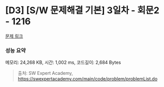 # [D3] [S/W 문제해결 기본] 3일차 - 회문2 - 1216 

[문제 링크](https://swexpertacademy.com/main/code/problem/problemDetail.do?contestProbId=AV14Rq5aABUCFAYi) 

### 성능 요약

메모리: 24,268 KB, 시간: 1,002 ms, 코드길이: 2,684 Bytes



> 출처: SW Expert Academy, https://swexpertacademy.com/main/code/problem/problemList.do